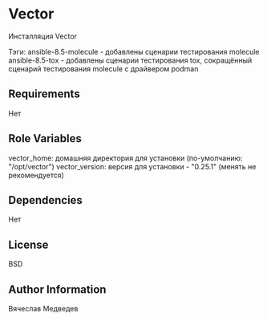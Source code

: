 Vector
=========

Инсталляция Vector

Тэги:
ansible-8.5-molecule - добавлены сценарии тестирования molecule
ansible-8.5-tox - добавлены сценарии тестирования tox, сокращённый сценарий тестирования molecule с драйвером podman

Requirements
------------

Нет

Role Variables
--------------

vector_home: домашняя директория для установки (по-умолчанию: "/opt/vector")
vector_version: версия для установки - "0.25.1" (менять не рекомендуется)

Dependencies
------------

Нет

License
-------

BSD

Author Information
------------------

Вячеслав Медведев
